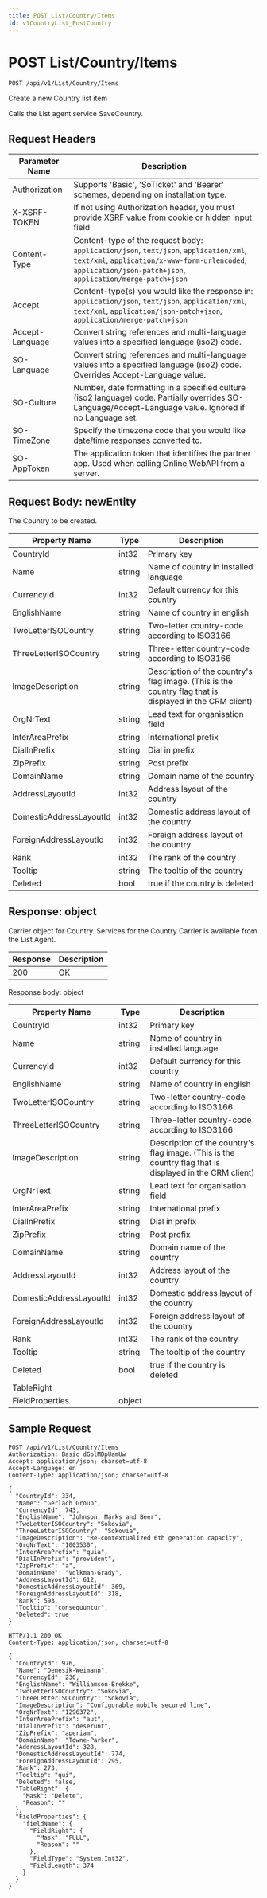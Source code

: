 ```yaml
---
title: POST List/Country/Items
id: v1CountryList_PostCountry
---
```


# POST List/Country/Items

```http
POST /api/v1/List/Country/Items
```

Create a new Country list item

Calls the List agent service SaveCountry.






## Request Headers

| Parameter Name | Description |
|----------------|-------------|
| Authorization  | Supports 'Basic', 'SoTicket' and 'Bearer' schemes, depending on installation type. |
| X-XSRF-TOKEN   | If not using Authorization header, you must provide XSRF value from cookie or hidden input field |
| Content-Type | Content-type of the request body: `application/json`, `text/json`, `application/xml`, `text/xml`, `application/x-www-form-urlencoded`, `application/json-patch+json`, `application/merge-patch+json` |
| Accept         | Content-type(s) you would like the response in: `application/json`, `text/json`, `application/xml`, `text/xml`, `application/json-patch+json`, `application/merge-patch+json` |
| Accept-Language | Convert string references and multi-language values into a specified language (iso2) code. |
| SO-Language | Convert string references and multi-language values into a specified language (iso2) code. Overrides Accept-Language value. |
| SO-Culture | Number, date formatting in a specified culture (iso2 language) code. Partially overrides SO-Language/Accept-Language value. Ignored if no Language set. |
| SO-TimeZone | Specify the timezone code that you would like date/time responses converted to. |
| SO-AppToken | The application token that identifies the partner app. Used when calling Online WebAPI from a server. |

## Request Body: newEntity  

The Country to be created. 

| Property Name | Type |  Description |
|----------------|------|--------------|
| CountryId | int32 | Primary key |
| Name | string | Name of country in installed language |
| CurrencyId | int32 | Default currency for this country |
| EnglishName | string | Name of country in english |
| TwoLetterISOCountry | string | Two-letter country-code according to ISO3166 |
| ThreeLetterISOCountry | string | Three-letter country-code according to ISO3166 |
| ImageDescription | string | Description of the country's flag image. (This is the country flag that is displayed in the CRM client) |
| OrgNrText | string | Lead text for organisation field |
| InterAreaPrefix | string | International prefix |
| DialInPrefix | string | Dial in prefix |
| ZipPrefix | string | Post prefix |
| DomainName | string | Domain name of the country |
| AddressLayoutId | int32 | Address layout of the country |
| DomesticAddressLayoutId | int32 | Domestic address layout of the country |
| ForeignAddressLayoutId | int32 | Foreign address layout of the country |
| Rank | int32 | The rank of the country |
| Tooltip | string | The tooltip of the country |
| Deleted | bool | true if the country is deleted |


## Response: object

Carrier object for Country.
Services for the Country Carrier is available from the <see cref="T:SuperOffice.CRM.Services.IListAgent">List Agent</see>.

| Response | Description |
|----------------|-------------|
| 200 | OK |

Response body: object

| Property Name | Type |  Description |
|----------------|------|--------------|
| CountryId | int32 | Primary key |
| Name | string | Name of country in installed language |
| CurrencyId | int32 | Default currency for this country |
| EnglishName | string | Name of country in english |
| TwoLetterISOCountry | string | Two-letter country-code according to ISO3166 |
| ThreeLetterISOCountry | string | Three-letter country-code according to ISO3166 |
| ImageDescription | string | Description of the country's flag image. (This is the country flag that is displayed in the CRM client) |
| OrgNrText | string | Lead text for organisation field |
| InterAreaPrefix | string | International prefix |
| DialInPrefix | string | Dial in prefix |
| ZipPrefix | string | Post prefix |
| DomainName | string | Domain name of the country |
| AddressLayoutId | int32 | Address layout of the country |
| DomesticAddressLayoutId | int32 | Domestic address layout of the country |
| ForeignAddressLayoutId | int32 | Foreign address layout of the country |
| Rank | int32 | The rank of the country |
| Tooltip | string | The tooltip of the country |
| Deleted | bool | true if the country is deleted |
| TableRight |  |  |
| FieldProperties | object |  |

## Sample Request

```http!
POST /api/v1/List/Country/Items
Authorization: Basic dGplMDpUamUw
Accept: application/json; charset=utf-8
Accept-Language: en
Content-Type: application/json; charset=utf-8

{
  "CountryId": 334,
  "Name": "Gerlach Group",
  "CurrencyId": 743,
  "EnglishName": "Johnson, Marks and Beer",
  "TwoLetterISOCountry": "Sokovia",
  "ThreeLetterISOCountry": "Sokovia",
  "ImageDescription": "Re-contextualized 6th generation capacity",
  "OrgNrText": "1003530",
  "InterAreaPrefix": "quia",
  "DialInPrefix": "provident",
  "ZipPrefix": "a",
  "DomainName": "Volkman-Grady",
  "AddressLayoutId": 612,
  "DomesticAddressLayoutId": 369,
  "ForeignAddressLayoutId": 318,
  "Rank": 593,
  "Tooltip": "consequuntur",
  "Deleted": true
}
```

```http_
HTTP/1.1 200 OK
Content-Type: application/json; charset=utf-8

{
  "CountryId": 976,
  "Name": "Denesik-Weimann",
  "CurrencyId": 236,
  "EnglishName": "Williamson-Brekke",
  "TwoLetterISOCountry": "Sokovia",
  "ThreeLetterISOCountry": "Sokovia",
  "ImageDescription": "Configurable mobile secured line",
  "OrgNrText": "1296372",
  "InterAreaPrefix": "aut",
  "DialInPrefix": "deserunt",
  "ZipPrefix": "aperiam",
  "DomainName": "Towne-Parker",
  "AddressLayoutId": 328,
  "DomesticAddressLayoutId": 774,
  "ForeignAddressLayoutId": 295,
  "Rank": 273,
  "Tooltip": "qui",
  "Deleted": false,
  "TableRight": {
    "Mask": "Delete",
    "Reason": ""
  },
  "FieldProperties": {
    "fieldName": {
      "FieldRight": {
        "Mask": "FULL",
        "Reason": ""
      },
      "FieldType": "System.Int32",
      "FieldLength": 374
    }
  }
}
```